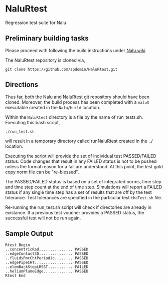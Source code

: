 NaluRtest
=========

Regression test suite for Nalu

## Preliminary building tasks

Please proceed with following the build instructions under [Nalu.wiki](https://github.com/spdomin/Nalu/wiki/Build_instructions)

The NaluRtest repository is cloned via,

	git clone https://github.com/spdomin/NaluRtest.git
	
## Directions

Thus far, both the Nalu and NaluRtest git repository should have been cloned. Moreover, the build process has been completed with a `naluX` executable created in the `Nalu/build` location.

Within the `NaluRtest` directory is a file by the name of run_tests.sh. Executing this bash script,

	./run_test.sh
	
will result in a temporary directory called runNaluRtest created in the ../ location.

Executing the script will provide the set of individual test PASSED/FAILED status. Code changes that result in any FAILED status is not to be pushed unless the formal reason for a fail are understood. At this point, the test gold copy norm file can be "re-blessed".

The PASSED/FAILED status is based on a set of integrated norms, time step and time step count at the end of time step. Simulations will report a FAILED status if any single time step has a set of results that are off by the test tolerance. Test tolerances are specified in the particular test `theTest.sh` file.

Re-running the run_test.sh script will check if directories are already in existance. If a previous test voucher provides a PASSED status, the successful test will not be run again. 

## Sample Output

	Rtest Begin
	..concentricRad............... PASSED
	..edgeContact3D............... PASSED
	..fluidsPmrChtPeriodic........ PASSED
	..edgePipeCHT................. PASSED
	..elemBackStepLRSST........... FAILED
	..heliumPlumeEdge............. PASSED
	Rtest End
